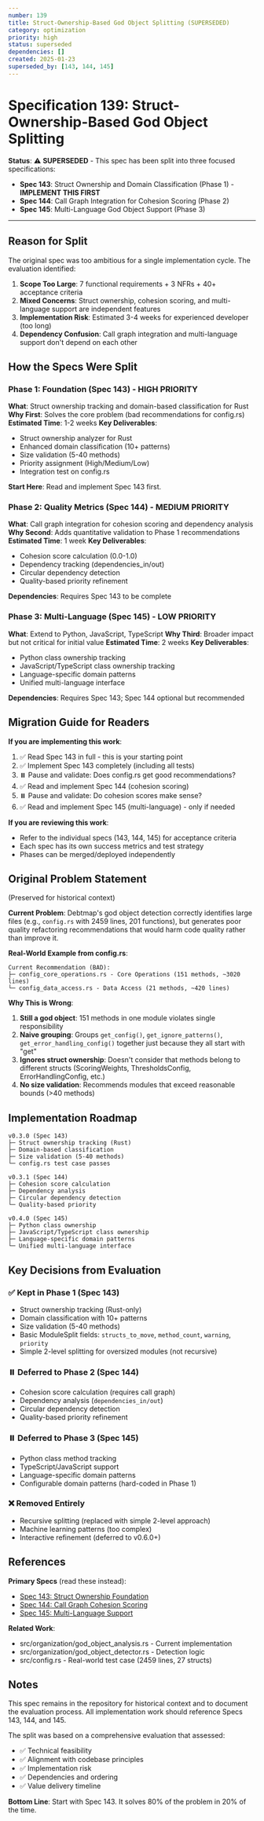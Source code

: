 ```yaml
---
number: 139
title: Struct-Ownership-Based God Object Splitting (SUPERSEDED)
category: optimization
priority: high
status: superseded
dependencies: []
created: 2025-01-23
superseded_by: [143, 144, 145]
---
```


# Specification 139: Struct-Ownership-Based God Object Splitting

**Status**: ⚠️ **SUPERSEDED** - This spec has been split into three focused specifications:
- **Spec 143**: Struct Ownership and Domain Classification (Phase 1) - **IMPLEMENT THIS FIRST**
- **Spec 144**: Call Graph Integration for Cohesion Scoring (Phase 2)
- **Spec 145**: Multi-Language God Object Support (Phase 3)

---

## Reason for Split

The original spec was too ambitious for a single implementation cycle. The evaluation identified:

1. **Scope Too Large**: 7 functional requirements + 3 NFRs + 40+ acceptance criteria
2. **Mixed Concerns**: Struct ownership, cohesion scoring, and multi-language support are independent features
3. **Implementation Risk**: Estimated 3-4 weeks for experienced developer (too long)
4. **Dependency Confusion**: Call graph integration and multi-language support don't depend on each other

## How the Specs Were Split

### Phase 1: Foundation (Spec 143) - HIGH PRIORITY
**What**: Struct ownership tracking and domain-based classification for Rust
**Why First**: Solves the core problem (bad recommendations for config.rs)
**Estimated Time**: 1-2 weeks
**Key Deliverables**:
- Struct ownership analyzer for Rust
- Enhanced domain classification (10+ patterns)
- Size validation (5-40 methods)
- Priority assignment (High/Medium/Low)
- Integration test on config.rs

**Start Here**: Read and implement Spec 143 first.

### Phase 2: Quality Metrics (Spec 144) - MEDIUM PRIORITY
**What**: Call graph integration for cohesion scoring and dependency analysis
**Why Second**: Adds quantitative validation to Phase 1 recommendations
**Estimated Time**: 1 week
**Key Deliverables**:
- Cohesion score calculation (0.0-1.0)
- Dependency tracking (dependencies_in/out)
- Circular dependency detection
- Quality-based priority refinement

**Dependencies**: Requires Spec 143 to be complete

### Phase 3: Multi-Language (Spec 145) - LOW PRIORITY
**What**: Extend to Python, JavaScript, TypeScript
**Why Third**: Broader impact but not critical for initial value
**Estimated Time**: 2 weeks
**Key Deliverables**:
- Python class ownership tracking
- JavaScript/TypeScript class ownership tracking
- Language-specific domain patterns
- Unified multi-language interface

**Dependencies**: Requires Spec 143; Spec 144 optional but recommended

## Migration Guide for Readers

**If you are implementing this work**:
1. ✅ Read Spec 143 in full - this is your starting point
2. ✅ Implement Spec 143 completely (including all tests)
3. ⏸️ Pause and validate: Does config.rs get good recommendations?
4. ✅ Read and implement Spec 144 (cohesion scoring)
5. ⏸️ Pause and validate: Do cohesion scores make sense?
6. ✅ Read and implement Spec 145 (multi-language) - only if needed

**If you are reviewing this work**:
- Refer to the individual specs (143, 144, 145) for acceptance criteria
- Each spec has its own success metrics and test strategy
- Phases can be merged/deployed independently

## Original Problem Statement

(Preserved for historical context)

**Current Problem**: Debtmap's god object detection correctly identifies large files (e.g., `config.rs` with 2459 lines, 201 functions), but generates poor quality refactoring recommendations that would harm code quality rather than improve it.

**Real-World Example from config.rs**:
```
Current Recommendation (BAD):
├─ config_core_operations.rs - Core Operations (151 methods, ~3020 lines)
└─ config_data_access.rs - Data Access (21 methods, ~420 lines)
```

**Why This is Wrong**:
1. **Still a god object**: 151 methods in one module violates single responsibility
2. **Naive grouping**: Groups `get_config()`, `get_ignore_patterns()`, `get_error_handling_config()` together just because they all start with "get"
3. **Ignores struct ownership**: Doesn't consider that methods belong to different structs (ScoringWeights, ThresholdsConfig, ErrorHandlingConfig, etc.)
4. **No size validation**: Recommends modules that exceed reasonable bounds (>40 methods)

## Implementation Roadmap

```
v0.3.0 (Spec 143)
├─ Struct ownership tracking (Rust)
├─ Domain-based classification
├─ Size validation (5-40 methods)
└─ config.rs test case passes

v0.3.1 (Spec 144)
├─ Cohesion score calculation
├─ Dependency analysis
├─ Circular dependency detection
└─ Quality-based priority

v0.4.0 (Spec 145)
├─ Python class ownership
├─ JavaScript/TypeScript class ownership
├─ Language-specific domain patterns
└─ Unified multi-language interface
```

## Key Decisions from Evaluation

### ✅ Kept in Phase 1 (Spec 143)
- Struct ownership tracking (Rust-only)
- Domain classification with 10+ patterns
- Size validation (5-40 methods)
- Basic ModuleSplit fields: `structs_to_move`, `method_count`, `warning`, `priority`
- Simple 2-level splitting for oversized modules (not recursive)

### ⏸️ Deferred to Phase 2 (Spec 144)
- Cohesion score calculation (requires call graph)
- Dependency analysis (`dependencies_in/out`)
- Circular dependency detection
- Quality-based priority refinement

### ⏸️ Deferred to Phase 3 (Spec 145)
- Python class method tracking
- TypeScript/JavaScript support
- Language-specific domain patterns
- Configurable domain patterns (hard-coded in Phase 1)

### ❌ Removed Entirely
- Recursive splitting (replaced with simple 2-level approach)
- Machine learning patterns (too complex)
- Interactive refinement (deferred to v0.6.0+)

## References

**Primary Specs** (read these instead):
- [Spec 143: Struct Ownership Foundation](./143-struct-ownership-god-object-foundation.md)
- [Spec 144: Call Graph Cohesion Scoring](./144-call-graph-cohesion-scoring.md)
- [Spec 145: Multi-Language Support](./145-multi-language-god-object-support.md)

**Related Work**:
- src/organization/god_object_analysis.rs - Current implementation
- src/organization/god_object_detector.rs - Detection logic
- src/config.rs - Real-world test case (2459 lines, 27 structs)

## Notes

This spec remains in the repository for historical context and to document the evaluation process. All implementation work should reference Specs 143, 144, and 145.

The split was based on a comprehensive evaluation that assessed:
- ✅ Technical feasibility
- ✅ Alignment with codebase principles
- ✅ Implementation risk
- ✅ Dependencies and ordering
- ✅ Value delivery timeline

**Bottom Line**: Start with Spec 143. It solves 80% of the problem in 20% of the time.
